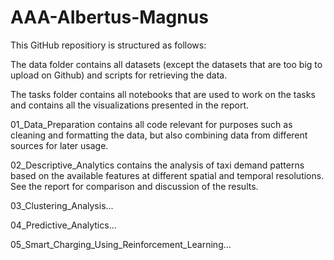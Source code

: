 # AAA-AIbertus-Magnus

This GitHub repositiory is structured as follows:

The data folder contains all datasets (except the datasets that are too big to upload on Github) and scripts for retrieving the data.

The tasks folder contains all notebooks that are used to work on the tasks and contains all the visualizations presented in the report.

01_Data_Preparation contains all code relevant for purposes such as cleaning and formatting the data, but also combining data from different sources for later usage.

02_Descriptive_Analytics contains the analysis of taxi demand patterns based on the available features at different spatial and temporal resolutions. See the report for comparison and discussion of the results.

03_Clustering_Analysis...

04_Predictive_Analytics...

05_Smart_Charging_Using_Reinforcement_Learning...
